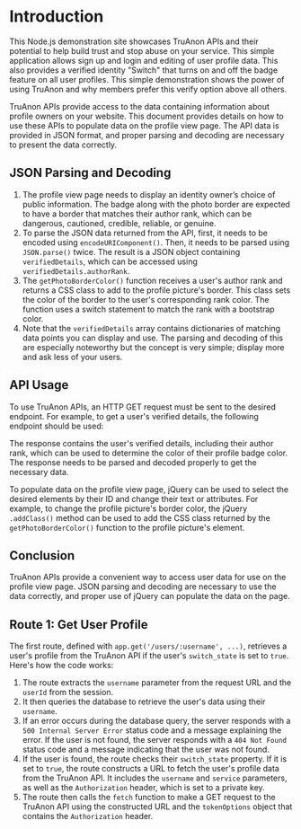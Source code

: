# Introduction

This Node.js demonstration site showcases TruAnon APIs and their potential to help build trust and stop abuse on your service. This simple application allows sign up and login and editing of user profile data. This also provides a verified identity "Switch" that turns on and off the badge feature on all user profiles. This simple demonstration shows the power of using TruAnon and why members prefer this verify option above all others.

TruAnon APIs provide access to the data containing information about profile owners on your website. This document provides details on how to use these APIs to populate data on the profile view page. The API data is provided in JSON format, and proper parsing and decoding are necessary to present the data correctly.

## JSON Parsing and Decoding

1. The profile view page needs to display an identity owner’s choice of public information. The badge along with the photo border are  expected to have a border that matches their author rank, which can be dangerous, cautioned, credible, reliable, or genuine. 
2. To parse the JSON data returned from the API, first, it needs to be encoded using `encodeURIComponent()`. Then, it needs to be parsed using `JSON.parse()` twice. The result is a JSON object containing `verifiedDetails`, which can be accessed using `verifiedDetails.authorRank`.
3. The `getPhotoBorderColor()` function receives a user's author rank and returns a CSS class to add to the profile picture's border. This class sets the color of the border to the user's corresponding rank color. The function uses a switch statement to match the rank with a bootstrap color.
4. Note that the  `verifiedDetails` array contains dictionaries of matching data points you can display and use. The parsing and decoding of this are especially noteworthy but the concept is very simple; display more and ask less of your users.


## API Usage

To use TruAnon APIs, an HTTP GET request must be sent to the desired endpoint. For example, to get a user's verified details, the following endpoint should be used:

The response contains the user's verified details, including their author rank, which can be used to determine the color of their profile badge color. The response needs to be parsed and decoded properly to get the necessary data.

To populate data on the profile view page, jQuery can be used to select the desired elements by their ID and change their text or attributes. For example, to change the profile picture's border color, the jQuery `.addClass()` method can be used to add the CSS class returned by the `getPhotoBorderColor()` function to the profile picture's element.

## Conclusion

TruAnon APIs provide a convenient way to access user data for use on the profile view page. JSON parsing and decoding are necessary to use the data correctly, and proper use of jQuery can populate the data on the page.

## Route 1: Get User Profile

The first route, defined with `app.get('/users/:username', ...)`, retrieves a user's profile from the TruAnon API if the user's `switch_state` is set to `true`. Here's how the code works:

1. The route extracts the `username` parameter from the request URL and the `userId` from the session.
2. It then queries the database to retrieve the user's data using their `username`.
3. If an error occurs during the database query, the server responds with a `500 Internal Server Error` status code and a message explaining the error. If the user is not found, the server responds with a `404 Not Found` status code and a message indicating that the user was not found.
4. If the user is found, the route checks their `switch_state` property. If it is set to `true`, the route constructs a URL to fetch the user's profile data from the TruAnon API. It includes the `username` and `service` parameters, as well as the `Authorization` header, which is set to a private key.
5. The route then calls the `fetch` function to make a GET request to the TruAnon API using the constructed URL and the `tokenOptions` object that contains the `Authorization` header.


